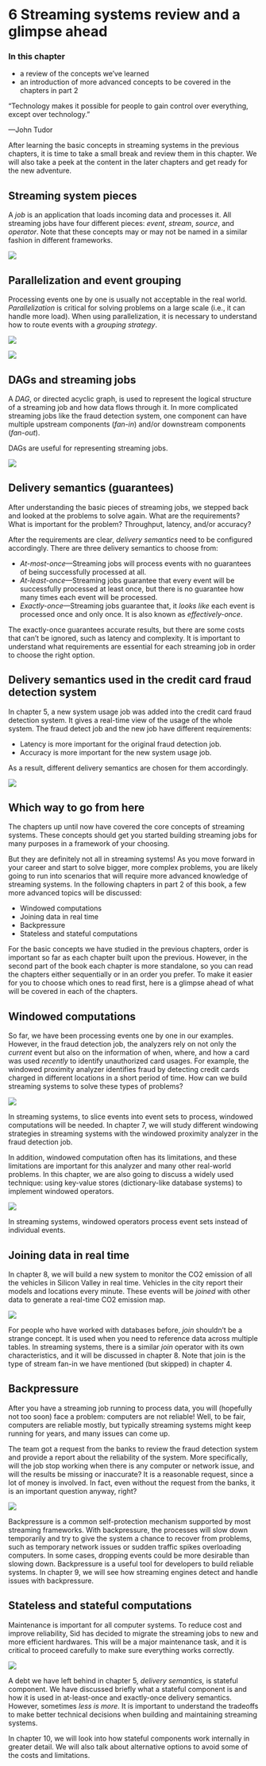 # 6 [](/book/grokking-streaming-systems/chapter-6/)Streaming systems review and a glimpse ahead

### In this chapter

- a review of the concepts we’ve learned
- an introduction of more advanced concepts to be covered in the chapters in part 2

“Technology makes it possible for people to gain control over everything, except over technology.”

—John Tudor

After learning the basic concepts in streaming systems in the previous chapters, it is time to take a small break and review them in this chapter. We will also take a peek at the content in the later chapters and get ready for the new adventure.

## [](/book/grokking-streaming-systems/chapter-6/)Streaming system pieces

A *job* is an[](/book/grokking-streaming-systems/chapter-6/) application[](/book/grokking-streaming-systems/chapter-6/) that loads[](/book/grokking-streaming-systems/chapter-6/) incoming data[](/book/grokking-streaming-systems/chapter-6/) and processes[](/book/grokking-streaming-systems/chapter-6/) it. All streaming[](/book/grokking-streaming-systems/chapter-6/) jobs[](/book/grokking-streaming-systems/chapter-6/) have four different pieces: *event*, *stream*, *source*, and *operator*. Note that these concepts may or may not be named in a similar fashion in different frameworks.

![](https://drek4537l1klr.cloudfront.net/fischerj/Figures/06_01.png)

## [](/book/grokking-streaming-systems/chapter-6/)Parallelization and event grouping

Processing events one[](/book/grokking-streaming-systems/chapter-6/) by one[](/book/grokking-streaming-systems/chapter-6/) is usually[](/book/grokking-streaming-systems/chapter-6/) not acceptable[](/book/grokking-streaming-systems/chapter-6/) in[](/book/grokking-streaming-systems/chapter-6/) the real world. *Parallelization* is critical for solving problems on a large scale (i.e., it can handle more load). When using parallelization, it is necessary to understand how to route events with a *grouping strategy*.

![](https://drek4537l1klr.cloudfront.net/fischerj/Figures/06_02.png)

![](https://drek4537l1klr.cloudfront.net/fischerj/Figures/06_03.png)

## [](/book/grokking-streaming-systems/chapter-6/)DAGs and streaming jobs

A *DAG*, or directed[](/book/grokking-streaming-systems/chapter-6/) acyclic[](/book/grokking-streaming-systems/chapter-6/) graph, is used[](/book/grokking-streaming-systems/chapter-6/) to represent[](/book/grokking-streaming-systems/chapter-6/) the logical[](/book/grokking-streaming-systems/chapter-6/) structure of a streaming job and how data flows through it. In more complicated streaming jobs like the fraud detection system, one component can have multiple upstream components (*fan-in*) and/or downstream components (*fan-out*).

DAGs are useful for representing streaming jobs.

![](https://drek4537l1klr.cloudfront.net/fischerj/Figures/06_04.png)

## [](/book/grokking-streaming-systems/chapter-6/)Delivery semantics (guarantees)

After understanding the[](/book/grokking-streaming-systems/chapter-6/) basic[](/book/grokking-streaming-systems/chapter-6/) pieces of streaming jobs, we stepped back and looked at the problems to solve again. What are the requirements? What is important for the problem? Throughput, latency, and/or accuracy?

After the requirements are clear, *delivery semantics* need to be configured accordingly. There are three delivery semantics to choose from:

-  *At-most-once*—Streaming jobs will process events with no guarantees of being successfully processed at all.
-  *At-least-once*—Streaming jobs guarantee that every event will be successfully processed at least once, but there is no guarantee how many times each event will be processed.
-  *Exactly-once*—Streaming jobs guarantee that, it *looks like* each event is processed once and only once. It is also known as *effectively-once*.

The exactly-once guarantees accurate results, but there are some costs that can’t be ignored, such as latency and complexity. It is important to understand what requirements are essential for each streaming job in order to choose the right option.

## [](/book/grokking-streaming-systems/chapter-6/)Delivery semantics used in the credit card fraud detection system

In chapter 5, a new system usage job was added into the credit card fraud detection system. It gives a real-time view of the usage of the whole system. The fraud detect job and the new job have different requirements:[](/book/grokking-streaming-systems/chapter-6/)

-  Latency is more important for the original fraud detection job.
-  Accuracy is more important for the new system usage job.

As a result, different delivery semantics are chosen for them accordingly.

![](https://drek4537l1klr.cloudfront.net/fischerj/Figures/06_05.png)

## [](/book/grokking-streaming-systems/chapter-6/)Which way to go from here

The chapters up until now have covered the core concepts of streaming systems. These concepts should get you started building streaming jobs for many purposes in a framework of your choosing.

But they are definitely not all in streaming systems! As you move forward in your career and start to solve bigger, more complex problems, you are likely going to run into scenarios that will require more advanced knowledge of streaming systems. In the following chapters in part 2 of this book, a few more advanced topics will be discussed:

-  Windowed computations
-  Joining data in real time
-  Backpressure
-  Stateless and stateful computations

For the basic concepts we have studied in the previous chapters, order is important so far as each chapter built upon the previous. However, in the second part of the book each chapter is more standalone, so you can read the chapters either sequentially or in an order you prefer. To make it easier for you to choose which ones to read first, here is a glimpse ahead of what will be covered in each of the chapters.

## [](/book/grokking-streaming-systems/chapter-6/)Windowed computations

So far, we have[](/book/grokking-streaming-systems/chapter-6/) been[](/book/grokking-streaming-systems/chapter-6/) processing events one by one in our examples. However, in the fraud detection job, the analyzers rely on not only the *current* event but also on the information of when, where, and how a card was used *recently* to identify unauthorized card usages. For example, the windowed proximity analyzer identifies fraud by detecting credit cards charged in different locations in a short period of time. How can we build streaming systems to solve these types of problems?

![](https://drek4537l1klr.cloudfront.net/fischerj/Figures/06_06.png)

In streaming systems, to slice events into event sets to process, windowed computations will be needed. In chapter 7, we will study different windowing strategies in streaming systems with the windowed proximity analyzer in the fraud detection job.

In addition, windowed computation often has its limitations, and these limitations are important for this analyzer and many other real-world problems. In this chapter, we are also going to discuss a widely used technique: using key-value stores (dictionary-like database systems) to implement windowed operators.

![](https://drek4537l1klr.cloudfront.net/fischerj/Figures/06_07.png)

In streaming systems, windowed operators process event sets instead of individual events.

## [](/book/grokking-streaming-systems/chapter-6/)Joining data in real time

In chapter 8, we will[](/book/grokking-streaming-systems/chapter-6/) build[](/book/grokking-streaming-systems/chapter-6/) a new[](/book/grokking-streaming-systems/chapter-6/) system to monitor the CO2 emission of all the vehicles in Silicon Valley in real time. Vehicles in the city report their models and locations every minute. These events will be *joined* with other data to generate a real-time CO2 emission map.

![](https://drek4537l1klr.cloudfront.net/fischerj/Figures/06_08.png)

For people who have worked with databases before, *join* shouldn’t be a strange concept. It is used when you need to reference data across multiple tables. In streaming systems, there is a similar *join* operator with its own characteristics, and it will be discussed in chapter 8. Note that join is the type of stream fan-in we have mentioned (but skipped) in chapter 4.

## [](/book/grokking-streaming-systems/chapter-6/)Backpressure

After you have[](/book/grokking-streaming-systems/chapter-6/) a streaming[](/book/grokking-streaming-systems/chapter-6/) job running to process data, you will (hopefully not too soon) face a problem: computers are not reliable! Well, to be fair, computers are reliable mostly, but typically streaming systems might keep running for years, and many issues can come up.

The team got a request from the banks to review the fraud detection system and provide a report about the reliability of the system. More specifically, will the job stop working when there is any computer or network issue, and will the results be missing or inaccurate? It is a reasonable request, since a lot of money is involved. In fact, even without the request from the banks, it is an important question anyway, right?

![](https://drek4537l1klr.cloudfront.net/fischerj/Figures/06_09.png)

Backpressure is a common self-protection mechanism supported by most streaming frameworks. With backpressure, the processes will slow down temporarily and try to give the system a chance to recover from problems, such as temporary network issues or sudden traffic spikes overloading computers. In some cases, dropping events could be more desirable than slowing down. Backpressure is a useful tool for developers to build reliable systems. In chapter 9, we will see how streaming engines detect and handle issues with backpressure.

## [](/book/grokking-streaming-systems/chapter-6/)Stateless and stateful computations

Maintenance is important[](/book/grokking-streaming-systems/chapter-6/) for all[](/book/grokking-streaming-systems/chapter-6/) computer[](/book/grokking-streaming-systems/chapter-6/) systems. To reduce cost and improve reliability, Sid has decided to migrate the streaming jobs to new and more efficient hardwares. This will be a major maintenance task, and it is critical to proceed carefully to make sure everything works correctly.

![](https://drek4537l1klr.cloudfront.net/fischerj/Figures/06_10.png)

A debt we have left behind in chapter 5, *delivery semantics,* is stateful component. We have discussed briefly what a stateful component is and how it is used in at-least-once and exactly-once delivery semantics. However, sometimes *less is more*. It is important to understand the tradeoffs to make better technical decisions when building and maintaining streaming systems.

In chapter 10, we will look into how stateful components work internally in greater detail. We will also talk about alternative options to avoid some of the costs and limitations.
